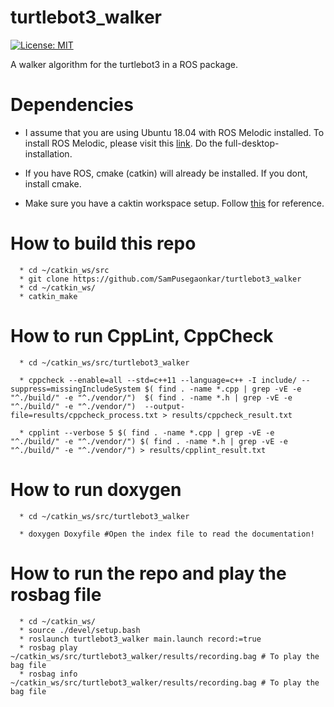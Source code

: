 # turtlebot3_walker

[![License: MIT](https://img.shields.io/badge/License-MIT-green.svg)](https://opensource.org/licenses/MIT)

A walker algorithm for the turtlebot3 in a ROS package.

# Dependencies

  * I assume that you are using Ubuntu 18.04 with ROS Melodic installed. To install ROS Melodic, please visit this [link](
  http://wiki.ros.org/melodic/Installation/Ubuntu). Do the full-desktop-installation.

  * If you have ROS, cmake (catkin) will already be installed. If you dont, install cmake.

  * Make sure you have a caktin workspace setup. Follow [this](http://wiki.ros.org/catkin/Tutorials/create_a_workspace) for reference.


# How to build this repo
```
  * cd ~/catkin_ws/src
  * git clone https://github.com/SamPusegaonkar/turtlebot3_walker
  * cd ~/catkin_ws/
  * catkin_make
```


# How to run CppLint, CppCheck
```
  * cd ~/catkin_ws/src/turtlebot3_walker

  * cppcheck --enable=all --std=c++11 --language=c++ -I include/ --suppress=missingIncludeSystem $( find . -name *.cpp | grep -vE -e "^./build/" -e "^./vendor/")  $( find . -name *.h | grep -vE -e "^./build/" -e "^./vendor/")  --output-file=results/cppcheck_process.txt > results/cppcheck_result.txt
  
  * cpplint --verbose 5 $( find . -name *.cpp | grep -vE -e "^./build/" -e "^./vendor/") $( find . -name *.h | grep -vE -e "^./build/" -e "^./vendor/") > results/cpplint_result.txt

```

# How to run doxygen
```
  * cd ~/catkin_ws/src/turtlebot3_walker

  * doxygen Doxyfile #Open the index file to read the documentation!

```

# How to run the repo and play the rosbag file
```
  * cd ~/catkin_ws/
  * source ./devel/setup.bash
  * roslaunch turtlebot3_walker main.launch record:=true
  * rosbag play ~/catkin_ws/src/turtlebot3_walker/results/recording.bag # To play the bag file
  * rosbag info ~/catkin_ws/src/turtlebot3_walker/results/recording.bag # To play the bag file

```